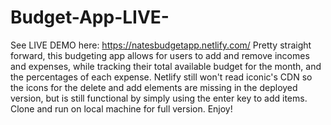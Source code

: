 # Budget-App-LIVE-
See LIVE DEMO here: https://natesbudgetapp.netlify.com/  Pretty straight forward, this budgeting app allows for users to add and remove incomes and expenses, while tracking their total available budget for the month, and the percentages of each expense. Netlify still won't read iconic's CDN so the icons for the delete and add elements are missing in the deployed version, but is still functional by simply using the enter key to add items. Clone and run on local machine for full version. Enjoy!
